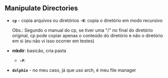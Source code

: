 ## Manipulate Directories

- **`cp`** - copia arquivos ou diretórios
    **`-R`**: copia o diretório em modo recursivo

    Obs.: Segundo o manual do cp, se tiver uma "/" no final do diretório original, cp pode copiar apenas o conteúdo do diretório e não o diretório em si (eu não vi isso ocorrer em testes)

- **mkdir**: basicão, cria pasta
    - **`-P`**: 

- **`dolphin`** - no meu caso, já que uso arch, é meu file manager